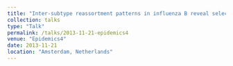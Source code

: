 ```yaml
---
title: "Inter-subtype reassortment patterns in influenza B reveal selective maintenance of co-reassorting segment complexes"
collection: talks
type: "Talk"
permalink: /talks/2013-11-21-epidemics4
venue: "Epidemics4"
date: 2013-11-21
location: "Amsterdam, Netherlands"
---
```

